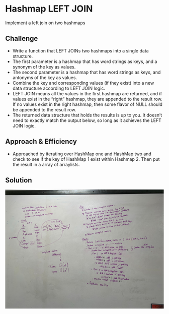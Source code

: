 # Hashmap LEFT JOIN
<!-- Short summary or background information -->

Implement a left join on two hashmaps

## Challenge
<!-- Description of the challenge -->
* Write a function that LEFT JOINs two hashmaps into a single data structure.
* The first parameter is a hashmap that has word strings as keys, and a synonym of the key as values.
* The second parameter is a hashmap that has word strings as keys, and antonyms of the key as values.
* Combine the key and corresponding values (if they exist) into a new data structure according to LEFT JOIN logic.
* LEFT JOIN means all the values in the first hashmap are returned, and if values exist in the “right” hashmap, they are appended to the result row. If no values exist in the right hashmap, then some flavor of NULL should be appended to the result row.
* The returned data structure that holds the results is up to you. It doesn’t need to exactly match the output below, so long as it achieves the LEFT JOIN logic.

## Approach & Efficiency
<!-- What approach did you take? Why? What is the Big O space/time for this approach? -->
* Approached by iterating over HashMap one and HashMap two and check to see if the key of HashMap 1 exist within Hashmap 2. Then put the result in a array of arraylists.

## Solution
<!-- Embedded whiteboard image -->
![](../../../../../assets/left-join.jpg)